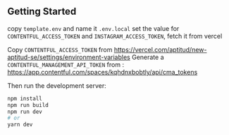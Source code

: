 ## Getting Started

copy `template.env` and name it `.env.local`
set the value for `CONTENTFUL_ACCESS_TOKEN`
and `INSTAGRAM_ACCESS_TOKEN`, fetch it from vercel

Copy `CONTENTFUL_ACCESS_TOKEN` from <https://vercel.com/aptitud/new-aptitud-se/settings/environment-variables>
Generate a `CONTENTFUL_MANAGEMENT_API_TOKEN` from : <https://app.contentful.com/spaces/kqhdnxbobtly/api/cma_tokens>

Then run the development server:

```bash
npm install
npm run build
npm run dev
# or
yarn dev
```
